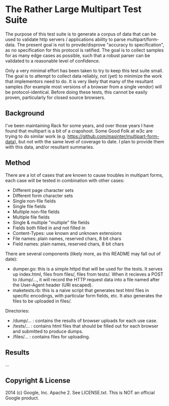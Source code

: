 The Rather Large Multipart Test Suite
=====================================

The purpose of this test suite is to generate a corpus of data that can be used
to validate http servers / applications ability to parse multipart/form-data.
The present goal is not to provde/disprove "accuracy to specification", as no
specification for this protocol is ratified. The goal is to collect samples for
as many edge cases as possible, such that a robust parser can be validated to
a reasonable level of confidence.

Only a very minimal effort has been taken to try to keep this test suite small.
The goal is to attempt to collect data reliably, not (yet) to minimize the work
that implementors need to do. It is very likely that many of the resultant
samples (for example most versions of a browser from a single vendor) will be
protocol-identical. Before doing these tests, this cannot be easily proven,
particularly for closed source browsers.

Background
----------

I've been maintaining Rack for some years, and over those years I have found
that multipart is a bit of a crapshoot. Some Good Folk at w3c are trying to do
similar work (e.g. https://github.com/masinter/multipart-form-data), but not
with the same level of coverage to date. I plan to provide them with this data,
and/or resultant summaries.

Method
------

There are a lot of cases that are known to cause troubles in multipart forms,
each case will be tested in combination with other cases:
 * Different page character sets
 * Different form character sets
 * Single non-file fields
 * Single file fields
 * Multiple non-file fields
 * Multiple file fields
 * Single & multiple "multiple" file fields
 * Fields both filled in and not filled in
 * Content-Types: use known and unknown extensions
 * File names: plain names, reserved chars, 8 bit chars
 * Field names: plain names, reserved chars, 8 bit chars

There are several components (likely more, as this README may fall out of date):

 * dumper.go: this is a simple httpd that will be used for the tests. It serves
   up index.html, files from files/, files from tests/. When it recieves a POST
   to /dump/..., it will record the HTTP request data into a file named after
   the User-Agent header (URI escaped).
 * maketests.rb: this is a naive script that generates test html files in
   specific encodings, with particular form fields, etc. It also generates the
   files to be uploaded in files/.

Directories:
 * /dump/... : contains the results of browser uploads for each use case.
 * /tests/... : contains html files that should be filled out for each browser
   and submitted to produce dumps.
 * /files/... : contains files for uploading.

Results
-------

...


Copyright & License
-------------------

2014 (c) Google, Inc.
Apache 2. See LICENSE.txt.
This is NOT an official Google product.
